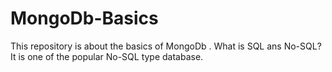 # MongoDb-Basics
This repository is about the basics of MongoDb . What is SQL ans No-SQL? It is one of the popular No-SQL type database.
